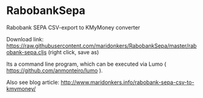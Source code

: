 # RabobankSepa
Rabobank SEPA CSV-export to KMyMoney converter

Download link: https://raw.githubusercontent.com/maridonkers/RabobankSepa/master/rabobank-sepa.cljs
(right click, save as)

Its a command line program, which can be executed via Lumo ( https://github.com/anmonteiro/lumo ).

Also see blog article: http://www.maridonkers.info/rabobank-sepa-csv-to-kmymoney/
